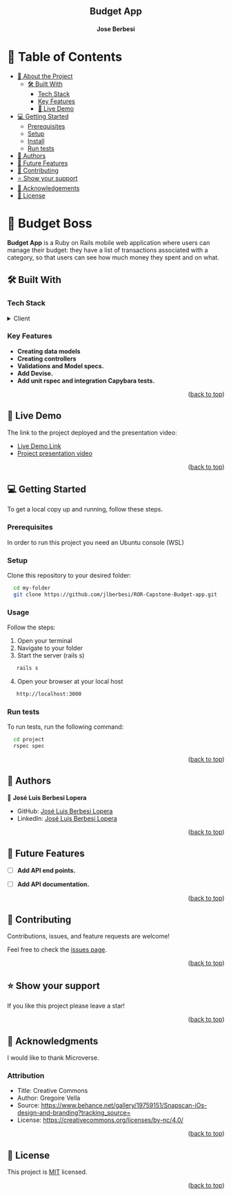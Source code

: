 <a name="readme-top"></a>

<div align="center">

  <h2><b>Budget App</b></h2>
  <h4>Jose Berbesi</h4>

</div>

<!-- TABLE OF CONTENTS -->

# 📗 Table of Contents

- [📖 About the Project](#about-project)
  - [🛠 Built With](#built-with)
    - [Tech Stack](#tech-stack)
    - [Key Features](#key-features)
    - [🚀 Live Demo](#live-demo)
- [💻 Getting Started](#getting-started)
  - [Prerequisites](#prerequisites)
  - [Setup](#setup)
  - [Install](#install)
  - [Run tests](#run-tests)
- [👥 Authors](#authors)
- [🔭 Future Features](#future-features)
- [🤝 Contributing](#contributing)
- [⭐️ Show your support](#support)
- [🙏 Acknowledgements](#acknowledgements)
- [📝 License](#license)

<!-- PROJECT DESCRIPTION -->

# 📖 Budget Boss <a name="about-project"></a>

**Budget App** is a Ruby on Rails mobile web application where users can manage their budget: they have a list of transactions associated with a category, so that users can see how much money they spent and on what.

## 🛠 Built With <a name="built-with"></a>

### Tech Stack <a name="tech-stack"></a>

<details>
  <summary>Client</summary>
  <ul>
    <li><a href="https://rubyonrails.org/">Ruby on Rails</a></li>
  </ul>
</details>

<!-- Features -->

### Key Features <a name="key-features"></a>

- **Creating data models**
- **Creating controllers**
- **Validations and Model specs.**
- **Add Devise.**
- **Add unit rspec and integration Capybara tests.**

<p align="right">(<a href="#readme-top">back to top</a>)</p>

## 🚀 Live Demo <a name="live-demo"></a>

 The link to the project deployed and the presentation video:

- [Live Demo Link]()
- [Project presentation video]( )

<p align="right">(<a href="#readme-top">back to top</a>)</p>

<!-- GETTING STARTED -->

## 💻 Getting Started <a name="getting-started"></a>

To get a local copy up and running, follow these steps.

### Prerequisites

In order to run this project you need an Ubuntu console (WSL)

### Setup

Clone this repository to your desired folder:

```sh
  cd my-folder
  git clone https://github.com/jlberbesi/ROR-Capstone-Budget-app.git
```

### Usage

Follow the steps:

1. Open your terminal
2. Navigate to your folder
3. Start the server (rails s)
```sh
   rails s
```
4. Open your browser at your local host
```sh
   http://localhost:3000
```

### Run tests

To run tests, run the following command:

```sh
  cd project
  rspec spec
```

<p align="right">(<a href="#readme-top">back to top</a>)</p>

<!-- AUTHORS -->

## 👥 Authors <a name="authors"></a>

👤 **José Luis Berbesi Lopera**

- GitHub: [José Luis Berbesi Lopera](https://twitter.com/imberbesi)
- LinkedIn: [José Luis Berbesi Lopera](https://www.linkedin.com/in/jlberbesi/)

<p align="right">(<a href="#readme-top">back to top</a>)</p>

<!-- FUTURE FEATURES -->

## 🔭 Future Features <a name="future-features"></a>

- [ ] **Add API end points.**
- [ ] **Add API documentation.**


<p align="right">(<a href="#readme-top">back to top</a>)</p>

<!-- CONTRIBUTING -->

## 🤝 Contributing <a name="contributing"></a>

Contributions, issues, and feature requests are welcome!

Feel free to check the [issues page](https://github.com/jlberbesi/ROR-Capstone-Budget-app/issues).

<p align="right">(<a href="#readme-top">back to top</a>)</p>

<!-- SUPPORT -->

## ⭐️ Show your support <a name="support"></a>

If you like this project please leave a star!

<p align="right">(<a href="#readme-top">back to top</a>)</p>

<!-- ACKNOWLEDGEMENTS -->

## 🙏 Acknowledgments <a name="acknowledgements"></a>

I would like to thank Microverse.

<h3><b>Attribution</b></h3>

- Title: Creative Commons
- Author: Gregoire Vella
- Source: https://www.behance.net/gallery/19759151/Snapscan-iOs-design-and-branding?tracking_source=
- License: https://creativecommons.org/licenses/by-nc/4.0/

<p align="right">(<a href="#readme-top">back to top</a>)</p>

<!-- LICENSE -->

## 📝 License <a name="license"></a>

This project is [MIT](./LICENSE) licensed.

<p align="right">(<a href="#readme-top">back to top</a>)</p>